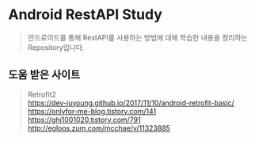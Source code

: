 # Android RestAPI Study
> 안드로이드를 통해 RestAPI를 사용하는 방법에 대해 학습한 내용을 정리하는 Repository입니다.


## 도움 받은 사이트

> Retrofit2 <br>
https://dev-juyoung.github.io/2017/11/10/android-retrofit-basic/ <br>
https://onlyfor-me-blog.tistory.com/141 <br>
https://ghj1001020.tistory.com/791 <br>
http://egloos.zum.com/mcchae/v/11323885 <br>
